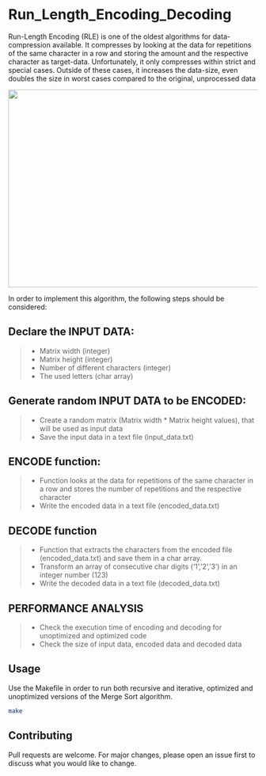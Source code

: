 # Run_Length_Encoding_Decoding
Run-Length Encoding (RLE) is one of the oldest algorithms for data-compression available.
It compresses by looking at the data for repetitions of the same character in a row and storing the amount and the respective character as target-data.
Unfortunately, it only compresses within strict and special cases. Outside of these cases, it increases the data-size, even doubles the size in worst cases compared to the original, unprocessed data

<p align="center">
  <img width="600" height="400" src="https://iq.opengenus.org/content/images/2020/04/rleimg--1-.png">
</p>

In order to implement this algorithm, the following steps should be considered:

## Declare the INPUT DATA:
>* Matrix width (integer)
>* Matrix height (integer)
>* Number of different characters (integer)
>* The used letters (char array)

## Generate random INPUT DATA to be ENCODED:
>* Create a random matrix (Matrix width * Matrix height values), that will be used as input data
>* Save the input data in a text file (input_data.txt)

## ENCODE function:
>* Function looks at the data for repetitions of the same character in a row and stores the number of repetitions and the respective character
>* Write the encoded data in a text file (encoded_data.txt)

## DECODE function
>* Function that extracts the characters from the encoded file (encoded_data.txt) and save them in a char array.
>* Transform an array of consecutive char digits (‘1’,’2’,’3’) in an integer number (123)
>* Write the decoded data in a text file (decoded_data.txt)

## PERFORMANCE ANALYSIS
>* Check the execution time of encoding and decoding for unoptimized and optimized code
>* Check the size of input data, encoded data and decoded data

## Usage

Use the Makefile in order to run both recursive and iterative, optimized and unoptimized versions of the Merge Sort algorithm.

```bash
make
```

## Contributing
Pull requests are welcome. For major changes, please open an issue first to discuss what you would like to change.



